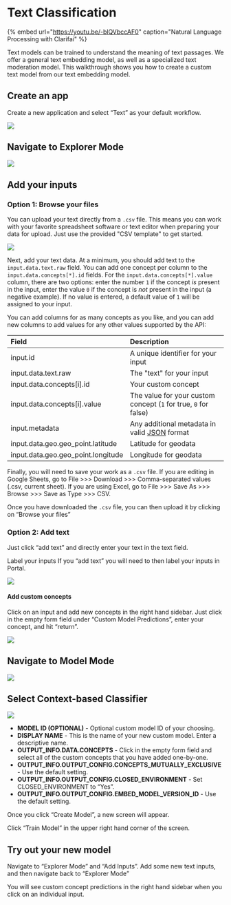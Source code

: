# Text Classification

{% embed url="https://youtu.be/-blQVbccAF0" caption="Natural Language Processing with Clarifai" %}

Text models can be trained to understand the meaning of text passages. We offer a general text embedding model, as well as a specialized text moderation model. This walkthrough shows you how to create a custom text model from our text embedding model.

## Create an app

Create a new application and select “Text” as your default workflow.

![](../../.gitbook/assets/create_text.jpg)

## Navigate to Explorer Mode

![](../../.gitbook/assets/nav-to-explorer.jpg)

## Add your inputs

### Option 1: Browse your files

You can upload your text directly from a `.csv` file. This means you can work with your favorite spreadsheet software or text editor when preparing your data for upload. Just use the provided "CSV template" to get started.

![](../../.gitbook/assets/csv_template.jpg)

Next, add your text data. At a minimum, you should add text to the `input.data.text.raw` field. You can add one concept per column to the `input.data.concepts[*].id` fields. For the `input.data.concepts[*].value` column, there are two options: enter the number `1` if the concept _is_ present in the input, enter the value `0` if the concept is _not_ present in the input \(a negative example\). If no value is entered, a default value of `1` will be assigned to your input.

You can add columns for as many concepts as you like, and you can add new columns to add values for any other values supported by the API:

| Field | Description |
| :--- | :--- |
| input.id | A unique identifier for your input |
| input.data.text.raw | The "text" for your input |
| input.data.concepts\[i\].id | Your custom concept |
| input.data.concepts\[i\].value | The value for your custom concept \(`1` for true, `0` for false\) |
| input.metadata | Any additional metadata in valid [JSON](https://www.json.org/json-en.html) format |
| input.data.geo.geo\_point.latitude | Latitude for geodata |
| input.data.geo.geo\_point.longitude | Longitude for geodata |

Finally, you will need to save your work as a `.csv` file. If you are editing in Google Sheets, go to File &gt;&gt;&gt; Download &gt;&gt;&gt; Comma-separated values \(.csv, current sheet\). If you are using Excel, go to File &gt;&gt;&gt; Save As &gt;&gt;&gt; Browse &gt;&gt;&gt; Save as Type &gt;&gt;&gt; CSV.

Once you have downloaded the `.csv` file, you can then upload it by clicking on “Browse your files”

### Option 2: Add text

Just click “add text” and directly enter your text in the text field.

Label your inputs If you “add text” you will need to then label your inputs in Portal.

![](../../.gitbook/assets/browse_explorer.jpg)

#### Add custom concepts

Click on an input and add new concepts in the right hand sidebar. Just click in the empty form field under “Custom Model Predictions”, enter your concept, and hit “return”.

![](../../.gitbook/assets/label_concept.jpg)

## Navigate to Model Mode

![](../../.gitbook/assets/model_mode%20%285%29%20%285%29%20%287%29%20%287%29%20%283%29%20%284%29.jpg)

## Select Context-based Classifier

![](../../.gitbook/assets/sci_phil_context.jpg)

* **MODEL ID \(OPTIONAL\)** - Optional custom model ID of your choosing.
* **DISPLAY NAME** - This is the name of your new custom model. Enter a descriptive name.
* **OUTPUT\_INFO.DATA.CONCEPTS** - Click in the empty form field and select all of the custom concepts that you have added one-by-one.
* **OUTPUT\_INFO.OUTPUT\_CONFIG.CONCEPTS\_MUTUALLY\_EXCLUSIVE** - Use the default setting.
* **OUTPUT\_INFO.OUTPUT\_CONFIG.CLOSED\_ENVIRONMENT** - Set CLOSED\_ENVIRONMENT to “Yes”.
* **OUTPUT\_INFO.OUTPUT\_CONFIG.EMBED\_MODEL\_VERSION\_ID** - Use the default setting.

Once you click “Create Model”, a new screen will appear.

Click “Train Model” in the upper right hand corner of the screen.

## Try out your new model

Navigate to “Explorer Mode” and “Add Inputs”. Add some new text inputs, and then navigate back to “Explorer Mode”

You will see custom concept predictions in the right hand sidebar when you click on an individual input.

